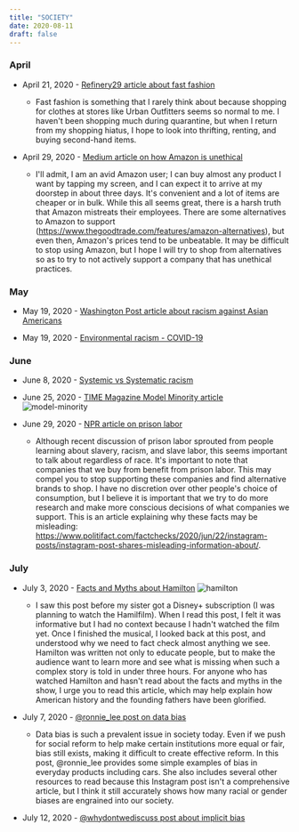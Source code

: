 ```yaml
---
title: "SOCIETY"
date: 2020-08-11
draft: false
---
```


### April
- April 21, 2020 - [Refinery29 article about fast fashion](https://www.refinery29.com/en-us/2020/04/9714553/coronavirus-effect-on-fast-fashion)
  - Fast fashion is something that I rarely think about because shopping for clothes at stores like Urban Outfitters seems so normal to me. I haven't been shopping much during quarantine, but when I return from my shopping hiatus, I hope to look into thrifting, renting, and buying second-hand items.

- April 29, 2020 - [Medium article on how Amazon is unethical](https://onezero.medium.com/its-now-100-unethical-to-shop-on-amazon-48d553181a6c)
  - I'll admit, I am an avid Amazon user; I can buy almost any product I want by tapping my screen, and I can expect it to arrive at my doorstep in about three days. It's convenient and a lot of items are cheaper or in bulk. While this all seems great, there is a harsh truth that Amazon mistreats their employees. There are some alternatives to Amazon to support (https://www.thegoodtrade.com/features/amazon-alternatives), but even then, Amazon's prices tend to be unbeatable. It may be difficult to stop using Amazon, but I hope I will try to shop from alternatives so as to try to not actively support a company that has unethical practices.

### May
- May 19, 2020 - [Washington Post article about racism against Asian Americans](https://www.washingtonpost.com/business/2020/05/19/asian-american-discrimination/)

- May 19, 2020 - [Environmental racism - COVID-19](https://tcf.org/content/commentary/environmental-racism-left-black-communities-especially-vulnerable-covid-19/?session=1)

### June
- June 8, 2020 - [Systemic vs Systematic racism](https://withoutbullshit.com/blog/systemic-vs-systematic-for-example-systemic-racism)

- June 25, 2020 - [TIME Magazine Model Minority article](https://time.com/5859206/anti-asian-racism-america/)
![model-minority](/images/time-model-minority.jpg)

- June 29, 2020 - [NPR article on prison labor](https://www.npr.org/2020/06/29/884989263/the-uncounted-workforce)
  - Although recent discussion of prison labor sprouted from people learning about slavery, racism, and slave labor, this seems important to talk about regardless of race. It's important to note that companies that we buy from benefit from prison labor. This may compel you to stop supporting these companies and find alternative brands to shop. I have no discretion over other people's choice of consumption, but I believe it is important that we try to do more research and make more conscious decisions of what companies we support. This is an article explaining why these facts may be misleading: https://www.politifact.com/factchecks/2020/jun/22/instagram-posts/instagram-post-shares-misleading-information-about/.


### July
- July 3, 2020 - [Facts and Myths about Hamilton](https://www.refinery29.com/en-us/2020/07/9894557/hamilton-musical-real-history-facts)
![hamilton](/images/hamilton.jpg)
  - I saw this post before my sister got a Disney+ subscription (I was planning to watch the Hamilfilm). When I read this post, I felt it was informative but I had no context because I hadn't watched the film yet. Once I finished the musical, I looked back at this post, and understood why we need to fact check almost anything we see. Hamilton was written not only to educate people, but to make the audience want to learn more and see what is missing when such a complex story is told in under three hours. For anyone who has watched Hamilton and hasn't read about the facts and myths in the show, I urge you to read this article, which may help explain how American history and the founding fathers have been glorified.

- July 7, 2020 - [@ronnie_lee post on data bias](https://www.instagram.com/p/CCXUDaOD22i/?igshid=fd3wcvkcqgur)
  - Data bias is such a prevalent issue in society today. Even if we push for social reform to help make certain institutions more equal or fair, bias still exists, making it difficult to create effective reform. In this post, @ronnie_lee provides some simple examples of bias in everyday products including cars. She also includes several other resources to read because this Instagram post isn't a comprehensive article, but I think it still accurately shows how many racial or gender biases are engrained into our society.

- July 12, 2020 - [@whydontwediscuss post about implicit bias](https://www.instagram.com/p/CCjFKEfAd5x/)
